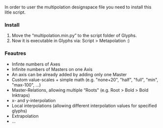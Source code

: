 In order to user the multipolation designspace file you need to install this litle script.

### Install

1. Move the “multipolation.min.py” to the script folder of Glyphs.
2. Now it is executable in Glyphs via: Script > Metapolation :)

### Feautres
- Infinte numbers of Axes
- Infinite numbers of Masters on one Axis
- An axis can be already added by adding only one Master
- Custom value-scales + simple math (e.g. "none+20", "half", "full", "min", "max-100", ...)
- Master-Relations, allowing multiple “Roots" (e.g. Root > Bold > Bold Inktraps)
- x- and y-interpolation
- Local interpolations (allowing different interpolation values for specified glyphs)
- Extrapolation
- ...
